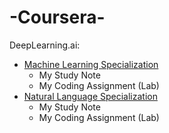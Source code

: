 # -Coursera-

DeepLearning.ai:
- [Machine Learning Specialization]()
  - My Study Note
  - My Coding Assignment (Lab)
- [Natural Language Specialization]()
  - My Study Note
  - My Coding Assignment (Lab)
